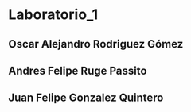 # Laboratorio_1

## Oscar Alejandro Rodriguez Gómez
## Andres Felipe Ruge Passito
## Juan Felipe Gonzalez Quintero
